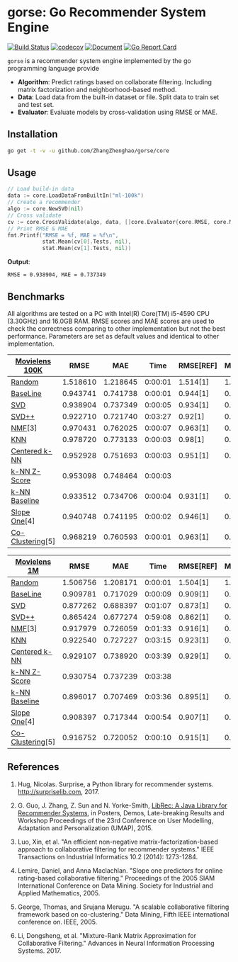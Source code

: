 # gorse: Go Recommender System Engine

[![Build Status](https://travis-ci.org/ZhangZhenghao/gorse.svg?branch=master)](https://travis-ci.org/ZhangZhenghao/gorse)
[![codecov](https://codecov.io/gh/ZhangZhenghao/gorse/branch/master/graph/badge.svg)](https://codecov.io/gh/ZhangZhenghao/gorse)
[![Document](https://godoc.org/github.com/ZhangZhenghao/gorse?status.svg)](https://godoc.org/github.com/ZhangZhenghao/gorse)
[![Go Report Card](https://goreportcard.com/badge/github.com/ZhangZhenghao/gorse)](https://goreportcard.com/report/github.com/ZhangZhenghao/gorse)

`gorse` is a recommender system engine implemented by the go programming language provide

- **Algorithm**: Predict ratings based on collaborate filtering. Including matrix factorization and neighborhood-based method.
- **Data**: Load data from the built-in dataset or file. Split data to train set and test set.
- **Evaluator**: Evaluate models by cross-validation using RMSE or MAE.

## Installation

```bash
go get -t -v -u github.com/ZhangZhenghao/gorse/core
```

## Usage

```go
// Load build-in data
data := core.LoadDataFromBuiltIn("ml-100k")
// Create a recommender
algo := core.NewSVD(nil)
// Cross validate
cv := core.CrossValidate(algo, data, []core.Evaluator{core.RMSE, core.MAE},5, 0, nil)
// Print RMSE & MAE
fmt.Printf("RMSE = %f, MAE = %f\n", 
           stat.Mean(cv[0].Tests, nil), 
           stat.Mean(cv[1].Tests, nil))
```

**Output**:

```
RMSE = 0.938904, MAE = 0.737349
```

## Benchmarks

All algorithms are tested on a PC with Intel(R) Core(TM) i5-4590 CPU (3.30GHz) and 16.0GB RAM. RMSE scores and MAE scores are used to check the correctness comparing to other implementation but not the best performance. Parameters are set as default values and identical to other implementation.

|   [Movielens 100K](http://grouplens.org/datasets/movielens/100k)   |   RMSE   |   MAE    |    Time  | RMSE[REF] |  MAE[REF]  |
| - | - | - | - | - | - |
| [Random](https://godoc.org/github.com/ZhangZhenghao/gorse/core#Random)        | 1.518610 | 1.218645 | 0:00:01   | 1.514[1] | 1.215[1] |
| [BaseLine](https://godoc.org/github.com/ZhangZhenghao/gorse/core#BaseLine) | 0.943741 | 0.741738 | 0:00:01  | 0.944[1] | 0.748[1] |
| [SVD](https://godoc.org/github.com/ZhangZhenghao/gorse/core#SVD) | 0.938904 | 0.737349 | 0:00:05  | 0.934[1] | 0.737[1] |
| [SVD++](https://godoc.org/github.com/ZhangZhenghao/gorse/core#SVDpp) | 0.922710 | 0.721740 | 0:03:27 | 0.92[1] | 0.722[1] |
| [NMF](https://godoc.org/github.com/ZhangZhenghao/gorse/core#NMF)[3] | 0.970431 | 0.762025 | 0:00:07  | 0.963[1] | 0.758[1] |
| [KNN](https://godoc.org/github.com/ZhangZhenghao/gorse/core#NewKNN) | 0.978720 | 0.773133 | 0:00:03 | 0.98[1] | 0.774[1] |
| [Centered k-NN](https://godoc.org/github.com/ZhangZhenghao/gorse/core#NewKNNWithMean) | 0.952928 | 0.751693 | 0:00:03 | 0.951[1] | 0.749[1] |
| [k-NN Z-Score](https://godoc.org/github.com/ZhangZhenghao/gorse/core#NewKNNWithZScore) | 0.953098 | 0.748464 | 0:00:03 |   |   |
| [k-NN Baseline](https://godoc.org/github.com/ZhangZhenghao/gorse/core#NewKNNBaseLine) | 0.933512 | 0.734706 | 0:00:04 | 0.931[1] | 0.733[1] |
| [Slope One](https://godoc.org/github.com/ZhangZhenghao/gorse/core#SlopeOne)[4] | 0.940748 | 0.741195 | 0:00:02 | 0.946[1] | 0.743[1] |
| [Co-Clustering](https://godoc.org/github.com/ZhangZhenghao/gorse/core#CoClustering)[5] | 0.968219 | 0.760593 | 0:00:01 | 0.963[1] | 0.753[1] |

|   [Movielens 1M](http://grouplens.org/datasets/movielens/1m)   |   RMSE   |   MAE    |    Time  | RMSE[REF] |  MAE[REF]  |
| - | - | - | - | - | - |
| [Random](https://godoc.org/github.com/ZhangZhenghao/gorse/core#Random) | 1.506756 | 1.208171 | 0:00:01   | 1.504[1]|	1.206[1]|
| [BaseLine](https://godoc.org/github.com/ZhangZhenghao/gorse/core#BaseLine) | 0.909781 | 0.717029 | 0:00:09   | 0.909[1]|	0.719[1]|
| [SVD](https://godoc.org/github.com/ZhangZhenghao/gorse/core#SVD) | 0.877262 | 0.688397 | 0:01:07 | 0.873[1]|	0.686[1]|
| [SVD++](https://godoc.org/github.com/ZhangZhenghao/gorse/core#SVDpp) | 0.865424 | 0.677274 | 0:59:08 |0.862[1]|	0.673[1]|
| [NMF](https://godoc.org/github.com/ZhangZhenghao/gorse/core#NMF)[3] | 0.917979 | 0.726059 | 0:01:33 | 0.916[1] |	0.724[1] |
| [KNN](https://godoc.org/github.com/ZhangZhenghao/gorse/core#NewKNN) | 0.922540 | 0.727227 | 0:03:15 | 0.923[1]|	0.727[1]|
| [Centered k-NN](https://godoc.org/github.com/ZhangZhenghao/gorse/core#NewKNNWithMean) | 0.929107 | 0.738920 | 0:03:39 | 0.929[1]|	0.738[1]|
| [k-NN Z-Score](https://godoc.org/github.com/ZhangZhenghao/gorse/core#NewKNNWithZScore) | 0.930754 | 0.737239 | 0:03:38 | | |
| [k-NN Baseline](https://godoc.org/github.com/ZhangZhenghao/gorse/core#NewKNNBaseLine) | 0.896017 | 0.707469 | 0:03:36 | 0.895[1]|	0.706[1]|
| [Slope One](https://godoc.org/github.com/ZhangZhenghao/gorse/core#SlopeOne)[4] | 0.908397 | 0.717344 | 0:00:54 | 0.907[1]|	0.715[1]|
| [Co-Clustering](https://godoc.org/github.com/ZhangZhenghao/gorse/core#CoClustering)[5] | 0.916752 | 0.720052 | 0:00:10 |0.915[1]|0.717[1]|

## References

1. Hug, Nicolas. Surprise, a Python library for recommender systems. http://surpriselib.com, 2017.

2. G. Guo, J. Zhang, Z. Sun and N. Yorke-Smith, [LibRec: A Java Library for Recommender Systems](http://ceur-ws.org/Vol-1388/demo_paper1.pdf), in Posters, Demos, Late-breaking Results and Workshop Proceedings of the 23rd Conference on User Modelling, Adaptation and Personalization (UMAP), 2015.

3. Luo, Xin, et al. "An efficient non-negative matrix-factorization-based approach to collaborative filtering for recommender systems." IEEE Transactions on Industrial Informatics 10.2 (2014): 1273-1284.

4. Lemire, Daniel, and Anna Maclachlan. "Slope one predictors for online rating-based collaborative filtering." Proceedings of the 2005 SIAM International Conference on Data Mining. Society for Industrial and Applied Mathematics, 2005.

5. George, Thomas, and Srujana Merugu. "A scalable collaborative filtering framework based on co-clustering." Data Mining, Fifth IEEE international conference on. IEEE, 2005.

6. Li, Dongsheng, et al. "Mixture-Rank Matrix Approximation for Collaborative Filtering." Advances in Neural Information Processing Systems. 2017.
